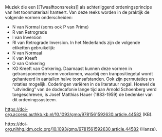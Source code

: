 Muziek die een [[Twaalftoonsreeks]] als achterliggend ordeningsprincipe van het toonmateriaal hanteert.
Van deze reeks worden in de praktijk de volgende vormen onderscheiden:
- N van Normal (soms ook P van Prime)
- R van Retrograde
- I van Inversion
- RI van Retrograde Inversion.
In het Nederlands zijn de volgende etiketten gebruikelijk:
- N van Normaal
- K van Kreeft
- O van Omkering
- KO Kreeft van Omkering.
Daarnaast kunnen deze vormen in getransponeerde vorm voorkomen, waarbij een tranpositiegetal wordt gehanteerd in aantallen halve toonsafstanden.
Ook zijn permutaties en rotaties mogelijk.
Coderingen variëren in de literatuur nogal. 
Hoewel de "uitvinding" van de dodecafonie lange tijd aan Arnold Schoenberg werd toegeschreven, is Josef Matthias Hauer (1883-1959) de bedenker van dit ordeningssysteem.

https://doi-org.access.authkb.kb.nl/10.1093/gmo/9781561592630.article.44582 (KB).

https://doi-org.nlhhg.idm.oclc.org/10.1093/gmo/9781561592630.article.44582 (Hanze).